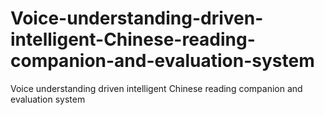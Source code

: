# Voice-understanding-driven-intelligent-Chinese-reading-companion-and-evaluation-system
Voice understanding driven intelligent Chinese reading companion and evaluation system
